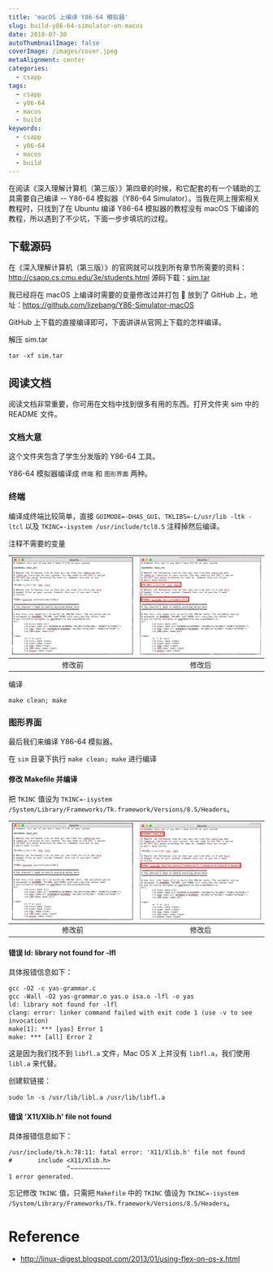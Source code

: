 ```yaml
---
title: 'macOS 上编译 Y86-64 模拟器'
slug: build-y86-64-simulator-on-macos
date: 2018-07-30
autoThumbnailImage: false
coverImage: /images/cover.jpeg
metaAlignment: center
categories:
  - csapp
tags:
  - csapp
  - y86-64
  - macos
  - build
keywords:
  - csapp
  - y86-64
  - macos
  - build
---
```


在阅读《深入理解计算机（第三版）》第四章的时候，和它配套的有一个辅助的工具需要自己编译 -- Y86-64 模拟器（Y86-64 Simulator）。当我在网上搜索相关教程时，只找到了在 Ubuntu 编译 Y86-64 模拟器的教程没有 macOS 下编译的教程，所以遇到了不少坑，下面一步步填坑的过程。

<!--more-->

## 下载源码

在《深入理解计算机（第三版）》的官网就可以找到所有章节所需要的资料：http://csapp.cs.cmu.edu/3e/students.html 源码下载：[sim.tar](http://csapp.cs.cmu.edu/3e/sim.tar)

我已经将在 macOS 上编译时需要的变量修改过并打包  放到了 GitHub 上，地址：https://github.com/lizebang/Y86-Simulator-macOS

GitHub 上下载的直接编译即可，下面讲讲从官网上下载的怎样编译。

解压 sim.tar

```shell
tar -xf sim.tar
```

## 阅读文档

阅读文档非常重要，你可用在文档中找到很多有用的东西。打开文件夹 sim 中的 README 文件。

### 文档大意

这个文件夹包含了学生分发版的 Y86-64 工具。

Y86-64 模拟器编译成 `终端` 和 `图形界面` 两种。

### 终端

编译成终端比较简单，直接 `GUIMODE=-DHAS_GUI`、`TKLIBS=-L/usr/lib -ltk -ltcl` 以及 `TKINC=-isystem /usr/include/tcl8.5` 注释掉然后编译。

注释不需要的变量

| <img src="images/makefile.png" width="100%" height="55%" /> | <img src="images/makefile-tty.png" width="100%" height="55%" /> |
| :---------------------------------------------------------: | :----------------------------------------------------------: |
|                           修改前                            |                            修改后                            |

编译

```shell
make clean; make
```

### 图形界面

最后我们来编译 Y86-64 模拟器。

在 `sim` 目录下执行 `make clean; make` 进行编译

#### 修改 Makefile 并编译

把 `TKINC` 值设为 `TKINC=-isystem /System/Library/Frameworks/Tk.framework/Versions/8.5/Headers`。

| <img src="images/makefile.png" width="100%" height="55%" /> | <img src="images/makefile-gui.png" width="100%" height="55%" /> |
| :---------------------------------------------------------: | :----------------------------------------------------------: |
|                           修改前                            |                            修改后                            |

#### 错误 ld: library not found for -lfl

具体报错信息如下：

```shell
gcc -O2 -c yas-grammar.c
gcc -Wall -O2 yas-grammar.o yas.o isa.o -lfl -o yas
ld: library not found for -lfl
clang: error: linker command failed with exit code 1 (use -v to see invocation)
make[1]: *** [yas] Error 1
make: *** [all] Error 2
```

这是因为我们找不到 `libfl.a` 文件，Mac OS X 上并没有 `libfl.a`，我们使用 `libl.a` 来代替。

创建软链接：

`sudo ln -s /usr/lib/libl.a /usr/lib/libfl.a`

#### 错误 'X11/Xlib.h' file not found

具体报错信息如下：

```shell
/usr/include/tk.h:78:11: fatal error: 'X11/Xlib.h' file not found
#       include <X11/Xlib.h>
                ^~~~~~~~~~~~
1 error generated.
```

忘记修改 `TKINC` 值，只需把 `Makefile` 中的 `TKINC` 值设为 `TKINC=-isystem /System/Library/Frameworks/Tk.framework/Versions/8.5/Headers`。

# Reference

- http://linux-digest.blogspot.com/2013/01/using-flex-on-os-x.html
